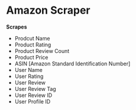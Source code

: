 # Amazon Scraper #

**Scrapes**

* Prodcut Name
* Product Rating
* Product Review Count
* Product Price
* ASIN [Amazon Standard Identification Number]
* User Name
* User Rating
* User Review
* User Review Tag
* User Review ID
* User Profile ID

